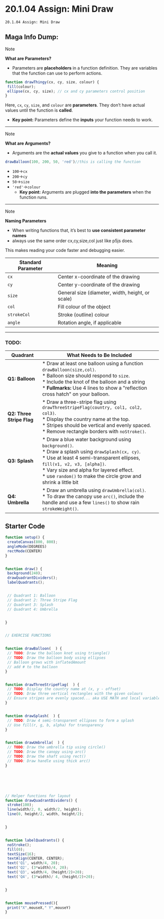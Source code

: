 # 20.1.04 Assign: Mini Draw
```
20.1.04 Assign: Mini Draw
```
## **Maga Info Dump:**


> [!NOTE]
>**What are Parameters?**
>
>* Parameters are **placeholders** in a function definition. They are variables that the function can use to perform actions.
>
> ```javascript
> function drawThingy(cx, cy, size, colour) {
>  fill(colour);
>  ellipse(cx, cy, size); // cx and cy parameters control position
> }
> ```
> Here, `cx`, `cy`, `size`, and `colour` are **parameters**.
> They don’t have actual values until the function is **called**.
>
>   * **Key point:** Parameters define the **inputs** your function needs to work.
>
> ---


> [!NOTE]
> **What are Arguments?**
>
> * Arguments are the **actual values** you give to a function when you call it.
>
> ```javascript
> drawBalloon(100, 200, 50, 'red')//this is calling the function
> ```
>
> * `100`→`cx`
> * `200`→`cy`
> * `50`→`size`
> * `'red'`→`colour`
>   * **Key point:** Arguments are plugged **into the parameters** when the function runs.
> ---


> [!NOTE]
>  **Naming Parameters**
> * When writing functions that, it’s best to **use consistent parameter names**
> * always use the same order cx,cy,size,col just like p5js does.
>
> This makes reading your code faster and debugging easier.
>
> | Standard Parameter | Meaning                                          |
> | ------------------ | ------------------------------------------------ |
> | `cx`               | Center x-coordinate of the drawing              |
> | `cy`               | Center y-coordinate of the drawing              |
> | `size`             | General size (diameter, width, height, or scale) |
> | `col`              | Fill colour of the object                         |
> | `strokeCol`        | Stroke (outline) colour                           |
> | `angle`            | Rotation angle, if applicable                    |
> ---


### TODO:
| Quadrant                      | What Needs to Be Included                                                                                                                                                                                                                                                       |
| ---------------------------------------- | ------------------------------------------------------------------------------------------------------------------------------------------------------------------------------------------------------------------------------------------------------------------------------- |
| **Q1: Balloon**              | * Draw at least one balloon using a function `drawBalloon(size,col)`.<br>* Balloon size should respond to `size`.<br>* Include the knot of the balloon and a string<br>* **Fullmarks:** Use 4 lines to show a "reflection cross hatch" on your balloon. |
| **Q2: Three Stripe Flag**   | * Draw a three-stripe flag using `drawThreeStripeFlag(country, col1, col2, col3)`.<br>* Display the country name at the top.<br>* Stripes should be vertical and evenly spaced.<br>* Remove rectangle borders with `noStroke()`.                                          |
| **Q3: Splash**            | * Draw a blue water background using `background()`.<br>* Draw a splash using `drawSplash(cx, cy)`.<br> * Use at least 4 semi-transparent ellipses, `fill(v1, v2, v3, [alpha])`.<br>* Vary size and alpha for layered effect. <br>* use `random()` to make the circle grow and shrink a little bit                                                                                   |
| **Q4: Umbrella**          | * Draw an umbrella using `drawUmbrella(col)`.<br>* To draw the canopy use `arc()`,  include the handle and use a few `lines()` to show rain `strokeWeight()`.                        |








## **Starter Code**


```javascript
function setup() {
 createCanvas(800, 800);
 angleMode(DEGREES)
 rectMode(CENTER)
}


function draw() {
 background(240);
 drawQuadrantDividers();
 labelQuadrants();


 // Quadrant 1: Balloon
 // Quadrant 2: Three Stripe Flag
 // Quadrant 3: Splash
 // Quadrant 4: Umbrella


}


// EXERCISE FUNCTIONS


function drawBalloon(  ) {
 // TODO: Draw the balloon knot using triangle()
 // TODO: Draw the balloon body using ellipses
 // Balloon grows with inflatedAmount
 // add # to the balloon
}


function drawThreeStripeFlag(  ) {
 // TODO: Display the country name at (x, y - offset)
 // TODO: Draw three vertical rectangles with the given colours
 // Ensure stripes are evenly spaced... aka USE MATH and local variables
}


function drawSplash(  ) {
 // TODO: Draw 4 semi-transparent ellipses to form a splash
 // Use fill(r, g, b, alpha) for transparency
}


function drawUmbrella(  ) {
 // TODO: Draw the umbrella tip using circle()
 // TODO: Draw the canopy using arc()
 // TODO: Draw the shaft using rect()
 // TODO: Draw handle using thick arc()
}






// Helper functions for layout
function drawQuadrantDividers() {
 stroke(100);
 line(width/2, 0, width/2, height);
 line(0, height/2, width, height/2);


}


function labelQuadrants() {
 noStroke();
 fill(0);
 textSize(16);
 textAlign(CENTER, CENTER);
 text('Q1', width/4, 20);
 text('Q2', (3*width)/4, 20);
 text('Q3', width/4, (height/2)+20);
 text('Q4', (3*width)/ 4, (height/2)+20);


}


function mousePressed(){
 print("X",mouseX," Y",mouseY)
}


```